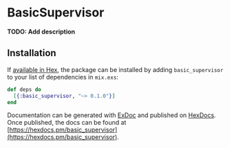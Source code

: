 # BasicSupervisor

**TODO: Add description**

## Installation

If [available in Hex](https://hex.pm/docs/publish), the package can be installed
by adding `basic_supervisor` to your list of dependencies in `mix.exs`:

```elixir
def deps do
  [{:basic_supervisor, "~> 0.1.0"}]
end
```

Documentation can be generated with [ExDoc](https://github.com/elixir-lang/ex_doc)
and published on [HexDocs](https://hexdocs.pm). Once published, the docs can
be found at [https://hexdocs.pm/basic_supervisor](https://hexdocs.pm/basic_supervisor).

